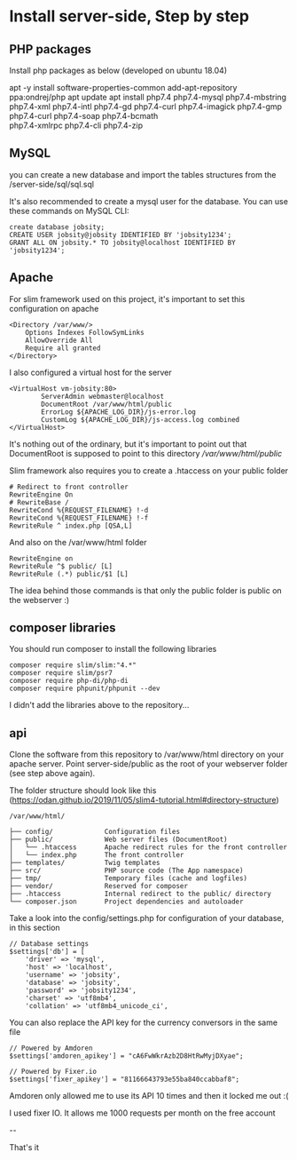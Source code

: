 # Install server-side, Step by step

## PHP packages

Install php packages as below (developed on ubuntu 18.04) 

apt -y install software-properties-common
add-apt-repository ppa:ondrej/php
apt update
apt install php7.4 php7.4-mysql php7.4-mbstring php7.4-xml php7.4-intl php7.4-gd php7.4-curl php7.4-imagick php7.4-gmp php7.4-curl php7.4-soap php7.4-bcmath\
    php7.4-xmlrpc php7.4-cli php7.4-zip
    
## MySQL 

you can create a new database and import the tables structures from the /server-side/sql/sql.sql

It's also recommended to create a mysql user for the database. You can use these commands on MySQL CLI: 

``` 
create database jobsity;
CREATE USER jobsity@jobsity IDENTIFIED BY 'jobsity1234';
GRANT ALL ON jobsity.* TO jobsity@localhost IDENTIFIED BY 'jobsity1234';
``` 

## Apache 

For slim framework used on this project, it's important to set this configuration on apache

``` 
<Directory /var/www/>
    Options Indexes FollowSymLinks
    AllowOverride All
    Require all granted
</Directory>
``` 

I also configured a virtual host for the server

``` 
<VirtualHost vm-jobsity:80>
        ServerAdmin webmaster@localhost
        DocumentRoot /var/www/html/public
        ErrorLog ${APACHE_LOG_DIR}/js-error.log
        CustomLog ${APACHE_LOG_DIR}/js-access.log combined
</VirtualHost>
``` 

It's nothing out of the ordinary, but it's important to point out that DocumentRoot is supposed to point to this directory */var/www/html/public*

Slim framework also requires you to create a .htaccess on your public folder

````
# Redirect to front controller
RewriteEngine On
# RewriteBase /
RewriteCond %{REQUEST_FILENAME} !-d
RewriteCond %{REQUEST_FILENAME} !-f
RewriteRule ^ index.php [QSA,L]
````
And also on the /var/www/html folder

````
RewriteEngine on
RewriteRule ^$ public/ [L]
RewriteRule (.*) public/$1 [L]
````
The idea behind those commands is that only the public folder is public on the webserver  :)

## composer libraries

You should run composer to install the following libraries

````
composer require slim/slim:"4.*"
composer require slim/psr7
composer require php-di/php-di
composer require phpunit/phpunit --dev

````

I didn't add the libraries above to the repository... 


## api

Clone the software from this repository to /var/www/html directory on your apache server.
Point server-side/public as the root of your webserver folder (see step above again).

The folder structure should look like this (https://odan.github.io/2019/11/05/slim4-tutorial.html#directory-structure)

````
/var/www/html/ 

├── config/             Configuration files
├── public/             Web server files (DocumentRoot)
│   └── .htaccess       Apache redirect rules for the front controller
│   └── index.php       The front controller
├── templates/          Twig templates
├── src/                PHP source code (The App namespace)
├── tmp/                Temporary files (cache and logfiles)
├── vendor/             Reserved for composer
├── .htaccess           Internal redirect to the public/ directory
└── composer.json       Project dependencies and autoloader
````

Take a look into the config/settings.php for configuration of your database, in this section

````
// Database settings
$settings['db'] = [
    'driver' => 'mysql',
    'host' => 'localhost',
    'username' => 'jobsity',
    'database' => 'jobsity',
    'password' => 'jobsity1234',
    'charset' => 'utf8mb4',
    'collation' => 'utf8mb4_unicode_ci',
````

You can also replace the API key for the currency conversors in the same file 

````
// Powered by Amdoren
$settings['amdoren_apikey'] = "cA6FwWkrAzb2D8HtRwMyjDXyae";

// Powered by Fixer.io
$settings['fixer_apikey'] = "81166643793e55ba840ccabbaf8";  
````

Amdoren only allowed me to use its API 10 times and then it locked me out  :(

I used fixer IO. It allows me 1000 requests per month on the free account

--

That's it 

